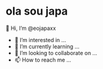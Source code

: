 # ola sou japa
👋 Hi, I’m @eojapaxx
- 👀 I’m interested in ...
- 🌱 I’m currently learning ...
- 💞️ I’m looking to collaborate on ...
- 📫 How to reach me ...

<!---
eojapaxx/eojapaxx is a ✨ special ✨ repository because its `README.md` (this file) appears on your GitHub profile.
You can click the Preview link to take a look at your changes.
--->
